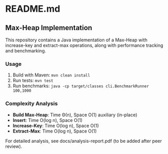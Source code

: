 # README.md

## Max-Heap Implementation

This repository contains a Java implementation of a Max-Heap with increase-key and extract-max operations, along with performance tracking and benchmarking.

### Usage

1. Build with Maven: `mvn clean install`
2. Run tests: `mvn test`
3. Run benchmarks: `java -cp target/classes cli.BenchmarkRunner 100,1000`

### Complexity Analysis

- **Build Max-Heap**: Time Θ(n), Space O(1) auxiliary (in-place)
- **Insert**: Time O(log n), Space O(1)
- **Increase-Key**: Time O(log n), Space O(1)
- **Extract-Max**: Time O(log n), Space O(1)

For detailed analysis, see docs/analysis-report.pdf (to be added after peer review).